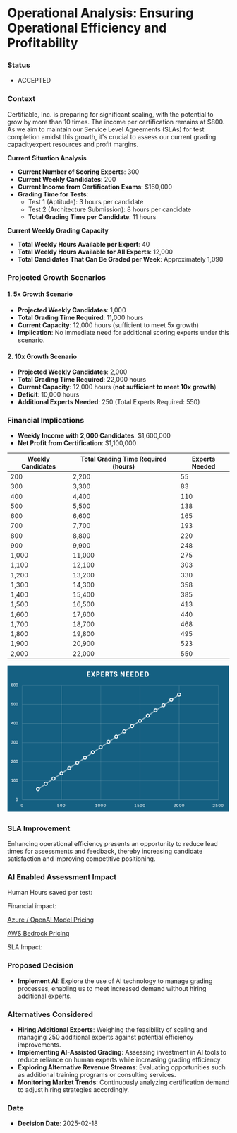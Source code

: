 
# Operational Analysis: Ensuring Operational Efficiency and Profitability

### Status
- ACCEPTED

### Context
Certifiable, Inc. is preparing for significant scaling, with the potential to grow by more than 10 times. The income per certification remains at $800. As we aim to maintain our Service Level Agreements (SLAs) for test completion amidst this growth, it's crucial to assess our current grading capacityexpert resources and profit margins.

**Current Situation Analysis**
- **Current Number of Scoring Experts**: 300
- **Current Weekly Candidates**: 200
- **Current Income from Certification Exams**: $160,000
- **Grading Time for Tests**:
  - Test 1 (Aptitude): 3 hours per candidate
  - Test 2 (Architecture Submission): 8 hours per candidate
  - **Total Grading Time per Candidate**: 11 hours

**Current Weekly Grading Capacity**
- **Total Weekly Hours Available per Expert**: 40
- **Total Weekly Hours Available for All Experts**: 12,000
- **Total Candidates That Can Be Graded per Week**: Approximately 1,090

### Projected Growth Scenarios
#### 1. 5x Growth Scenario
- **Projected Weekly Candidates**: 1,000
- **Total Grading Time Required**: 11,000 hours
- **Current Capacity**: 12,000 hours (sufficient to meet 5x growth)
- **Implication**: No immediate need for additional scoring experts under this scenario.

#### 2. 10x Growth Scenario
- **Projected Weekly Candidates**: 2,000
- **Total Grading Time Required**: 22,000 hours
- **Current Capacity**: 12,000 hours (**not sufficient to meet 10x growth**)
- **Deficit**: 10,000 hours
- **Additional Experts Needed**: 250 (Total Experts Required: 550)

### Financial Implications
- **Weekly Income with 2,000 Candidates**: $1,600,000
- **Net Profit from Certification**: $1,100,000

| Weekly Candidates | Total Grading Time Required (hours) | Experts Needed |
|-------------------|-------------------------------------|----------------|
| 200               | 2,200                               | 55             |
| 300               | 3,300                               | 83             |
| 400               | 4,400                               | 110            |
| 500               | 5,500                               | 138            |
| 600               | 6,600                               | 165            |
| 700               | 7,700                               | 193            |
| 800               | 8,800                               | 220            |
| 900               | 9,900                               | 248            |
| 1,000             | 11,000                              | 275            |
| 1,100             | 12,100                              | 303            |
| 1,200             | 13,200                              | 330            |
| 1,300             | 14,300                              | 358            |
| 1,400             | 15,400                              | 385            |
| 1,500             | 16,500                              | 413            |
| 1,600             | 17,600                              | 440            |
| 1,700             | 18,700                              | 468            |
| 1,800             | 19,800                              | 495            |
| 1,900             | 20,900                              | 523            |
| 2,000             | 22,000                              | 550            |

![Experts Needed](../Kata-Experts-Needed.png)

### SLA Improvement
Enhancing operational efficiency presents an opportunity to reduce lead times for assessments and feedback, thereby increasing candidate satisfaction and improving competitive positioning.


### AI Enabled Assessment Impact
Human Hours saved per test:

Financial impact:

[Azure / OpenAI Model Pricing](https://azure.microsoft.com/en-us/pricing/details/cognitive-services/openai-service/)

[AWS Bedrock Pricing](https://azure.microsoft.com/en-us/pricing/details/cognitive-services/openai-service/)


SLA Impact:

### Proposed Decision
- **Implement AI**: Explore the use of AI technology to manage grading processes, enabling us to meet increased demand without hiring additional experts.

### Alternatives Considered
- **Hiring Additional Experts**: Weighing the feasibility of scaling and managing 250 additional experts against potential efficiency improvements.
- **Implementing AI-Assisted Grading**: Assessing investment in AI tools to reduce reliance on human experts while increasing grading efficiency.
- **Exploring Alternative Revenue Streams**: Evaluating opportunities such as additional training programs or consulting services.
- **Monitoring Market Trends**: Continuously analyzing certification demand to adjust hiring strategies accordingly.

### Date
- **Decision Date**: 2025-02-18
